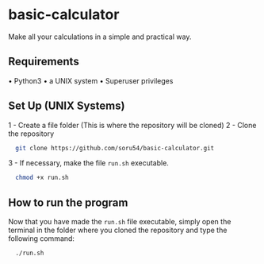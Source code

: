 # basic-calculator
Make all your calculations in a simple and practical way.

## Requirements
• Python3
• a UNIX system
• Superuser privileges

## Set Up (UNIX Systems)
1 - Create a file folder (This is where the repository will be cloned)
2 - Clone the repository
```bash
  git clone https://github.com/soru54/basic-calculator.git
```
3 - If necessary, make the file `run.sh` executable.
```bash
  chmod +x run.sh
```
## How to run the program
Now that you have made the `run.sh` file executable, simply open the terminal in the folder where you cloned the repository and type the following command:
```bash
  ./run.sh
```
